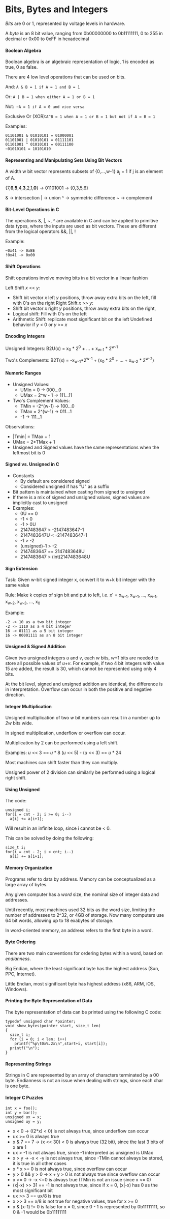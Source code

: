 # Bits, Bytes and Integers

_Bits_ are 0 or 1, represented by voltage levels in hardware.

A _byte_ is an 8 bit value, ranging from 0b00000000 to 0b11111111, 0 to 255 in
decimal or 0x00 to 0xFF in hexadecimal

#### Boolean Algebra

Boolean algebra is an algebraic representation of logic, 1 is encoded as true,
0 as false.

There are 4 low level operations that can be used on bits.

And: ```A & B = 1 if A = 1 and B = 1```

Or: ```A | B = 1 when either A = 1 or B = 1```

Not:``` ~A = 1 if A = 0 and vice versa```

Exclusive Or (XOR):```A^B = 1 when A = 1 or B = 1 but not if A = B = 1```

Examples:

```
01101001 & 01010101 = 01000001
01101001 | 01010101 = 01111101
01101001 ^ 01010101 = 00111100
~01010101 = 10101010
```

#### Representing and Manipulating Sets Using Bit Vectors

A width w bit vector represents subsets of {0,...,w-1} a<sub>j</sub> = 1 if j is
an element of A.

{7,**6**,**5**,4,**3**,2,1,**0**} -> 01101001 -> {0,3,5,6}

& -> intersection
| -> union
^ -> symmetric difference
~ -> complement

#### Bit-Level Operations in C

The operations &, |, ~, ^ are available in C and can be applied to primitive data
types, where the inputs are used as bit vectors. These are different from the
logical operators &&, ||, !

Example:
```
~0x41 -> 0xBE
!0x41 -> 0x00
```

#### Shift Operations

Shift operations involve moving bits in a bit vector in a linear fashion

Left Shift _x_ << _y_:
 - Shift bit vector _x_ left _y_ positions, throw away extra bits on the left, fill with 0's on the right
Right Shift _x_ >> _y_:
 - Shift bit vector _x_ right _y_ positions, throw away extra bits on the right,
 - Logical shift: Fill with 0's on the left
 - Arithmetic Shift: replicate most significant bit on the left
Undefined behavior if _y_ < 0 or _y_ >= _x_

#### Encoding Integers

Unsigned Integers: B2U(x) = x<sub>0</sub> \* 2<sup>0</sup> + ... + x<sub>w-1</sub> * 2<sup>w-1</sup>

Two's Complements: B2T(x) = -x<sub>w-1</sub>\*2<sup>w-1</sup> + (x<sub>0</sub> \* 2<sup>0</sup> + ... + x<sub>w-2</sub> \* 2<sup>w-2</sup>)

#### Numeric Ranges
- Unsigned Values:
  - UMin = 0 -> 000...0
  - UMax = 2^w - 1 -> 111...11
- Two's Complement Values:
  - TMin  = -2^(w-1) -> 100...0
  - TMax  = 2^(w-1) -> 011...1
  - -1 -> 111...1

Observations:
- |Tmin| = TMax + 1
- UMax = 2\*TMax + 1
- Unsigned and Signed values have the same representations when the leftmost bit is 0

#### Signed vs. Unsigned in C
- Constants
  - By default are considered signed
  - Considered unsigned if has "U" as a suffix
- Bit pattern is maintained when casting from signed to unsigned
- If there is a mix of signed and unsigned values, signed values are implicitly cast to unsigned
- Examples:
  - 0U == 0
  - -1 < 0
  - -1 > 0U
  - 2147483647 > -2147483647-1
  - 2147483647U < -2147483647-1
  - -1 > -2
  - (unsigned)-1 > -2
  - 2147483647 == 2147483648U
  - 2147483647 > (int)2147483648U

#### Sign Extension

Task: Given w-bit signed integer x, convert it to w+k bit integer with the same value

Rule: Make k copies of sign bit and put to left, i.e. x' = x<sub>w-1</sub>, x<sub>w-1</sub>, ..., x<sub>w-1</sub>, x<sub>w-2</sub>, x<sub>w-3</sub>, ..., x<sub>0</sub>

Example:
```
-2 -> 10 as a two bit integer
-2 -> 1110 as a 4 bit integer
16 -> 01111 as a 5 bit integer
16 -> 00001111 as an 8 bit integer
```

#### Unsigned & Signed Addition

Given two unsigned integers _u_ and _v_, each _w_ bits, _w_+1 bits are needed to store
all possible values of _u_+_v_. For example, if two 4 bit integers with value 15
are added, the result is 30, which cannot be represented using only 4 bits.

At the bit level, signed and unsigned addition are identical, the difference is
in interpretation. Overflow can occur in both the positive and negative direction.

#### Integer Multiplication

Unsigned multiplication of two _w_ bit numbers can result in a number up to _2w_
bits wide.

In signed multiplication, underflow or overflow can occur.

Multiplication by 2 can be performed using a left shift.

Examples:
_u_ << 3 == _u_ \* 8
(_u_ << 5) - (_u_ << 3) == _u_ \* 24

Most machines can shift faster than they can multiply.

Unsigned power of 2 division can similarly be performed using a logical right shift.

#### Using Unsigned

The code:
```
unsigned i;
for(i = cnt - 2; i >= 0; i--)
  a[i] += a[i+1];
```
Will result in an infinite loop, since i cannot be < 0.

This can be solved by doing the following:
```
size_t i;
for(i = cnt - 2; i < cnt; i--)
  a[i] += a[i+1];
```

#### Memory Organization

Programs refer to data by address. Memory can be conceptualized as a large array
of bytes.

Any given computer has a _word_ size, the nominal size of integer data and addresses.

Until recently, most machines used 32 bits as the word size, limiting the number
of addresses to 2^32, or 4GB of storage. Now many computers use 64 bit words, allowing
up to 18 exabytes of storage.

In word-oriented memory, an address refers to the first byte in a word.

#### Byte Ordering

There are two main conventions for ordering bytes within a word, based on _endianness_.

Big Endian, where the least significant byte has the highest address (Sun, PPC, Internet).

Little Endian, most significant byte has highest address (x86, ARM, iOS, Windows).

#### Printing the Byte Representation of Data

The byte representation of data can be printed using the following C code:
```
typedef unsigned char *pointer;
void show_bytes(pointer start, size_t len)
{
  size_t i;
  for (i = 0; i < len; i++)
    printf(”%p\t0x%.2x\n",start+i, start[i]);
  printf("\n");
}
```

#### Representing Strings

Strings in C are represented by an array of characters terminated by a 00 byte.
Endianness is not an issue when dealing with strings, since each char is one byte.

#### Integer C Puzzles

```
int x = foo();
int y = bar();
unsigned ux = x;
unsigned uy = y;
```
 - x < 0 -> ((2*x) < 0) is not always true, since underflow can occur
 - ux >= 0 is always true
 - x & 7 == 7 -> (x << 30) < 0 is always true (32 bit), since the last 3 bits of x are 1
 - ux > -1 is not always true, since -1 interpreted as unsigned is UMax
 - x > y -> -x < -y is not always true, since -TMin cannot always be stored, it is true in all other cases
 - x \* x >= 0 is not always true, since overflow can occur
 - y > 0 && y > 0 -> x + y > 0 is not always true since overflow can occur
 - x >= 0 -> -x <=0 is always true (TMin is not an issue since x <= 0)
 - (x|-x) >> 31 == -1 is not always true, since if x = 0, (x|-x) has 0 as the most significant bit
 - ux >> 3 == ux/8 is true
 - x >> 3 == x/8 is not true for negative values, true for x >= 0
 - x & (x-1) != 0 is false for x = 0, since 0 - 1 is represented by 0b11111111, so 0 & -1 would be 0b11111111
